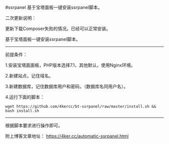 #ssrpanel
基于宝塔面板一键安装ssrpanel脚本。


二次更新说明：

更新下载Composer失败的情况。已经可以正常安装。

基于宝塔面板一键安装ssrpanel脚本。


----------------------------------------------------------------------------
前提条件：

1.安装宝塔面面板，PHP版本选择7.1，其他默认，使用Nginx环境。

2.新建站点，记住域名。

3.新建数据库，记住数据库用户和密码，（数据库名同用户名）。

4.运行下面的脚本：


    wget https://github.com/4kercc/bt-ssrpanel/raw/master/install.sh && bash install.sh


----------------------------------------------------------------------------
根据脚本要求进行操作即可。

附上博客文章地址：
https://4ker.cc/automatic-ssrpanel.html


